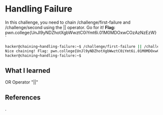 # Handling Failure
In this challenge, you need to chain /challenge/first-failure and /challenge/second using the || operator. Go for it!
**Flag:**  pwn.college{UnJl9yNDZhotXgbWwztC0iYmt6i.01M0MDOxwCOzAzNzEzW}
`


```bash
hacker@chaining~handling-failure:~$ /challenge/first-failure || /challenge/second
Nice chaining! Flag: pwn.college{UnJl9yNDZhotXgbWwztC0iYmt6i.01M0MDOxwCOzAzNzEzW}
hacker@chaining~handling-failure:~$ 


```
## What I learned
OR Operator "||"
## References 
.